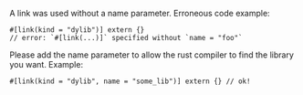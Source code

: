 A link was used without a name parameter. Erroneous code example:

```ignore (cannot-test-this-because-rustdoc-stops-compile-fail-before-codegen)
#[link(kind = "dylib")] extern {}
// error: `#[link(...)]` specified without `name = "foo"`
```

Please add the name parameter to allow the rust compiler to find the library
you want. Example:

```no_run
#[link(kind = "dylib", name = "some_lib")] extern {} // ok!
```
